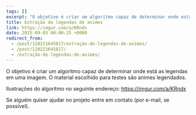 ```yaml
---
tags: []
excerpt: "O objetivo é criar um algoritmo capaz de determinar onde está as legendas em uma imagem. O material escolhido para testes são animes legendados."
title: Extração de legendas de animes
link: https://imgur.com/a/KRndx
date: 2015-09-03 00:00:25 +0000
redirect_from:
  - /post/128221645817/extração-de-legendas-de-animes/
  - /post/128221645817/
  - /extração-de-legendas-de-animes/
---
```


O objetivo é criar um algoritmo capaz de determinar onde está as legendas em uma imagem. O material escolhido para testes são animes legendados. 

Ilustrações do algoritmo no seguinte endereço: <https://imgur.com/a/KRndx>

Se alguém quiser ajudar no projeto entre em contato (por e-mail, se possível).


